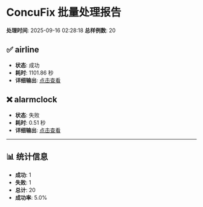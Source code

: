 # ConcuFix 批量处理报告

**处理时间**: 2025-09-16 02:28:18
**总样例数**: 20

## ✅ airline
- **状态**: 成功
- **耗时**: 1101.86 秒
- **详细输出**: [点击查看](./results/airline/details.md)

## ❌ alarmclock
- **状态**: 失败
- **耗时**: 0.51 秒
- **详细输出**: [点击查看](./results/alarmclock/details.md)

---

## 📊 统计信息
- **成功**: 1
- **失败**: 1
- **总计**: 20
- **成功率**: 5.0%
